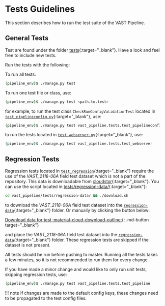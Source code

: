 # Tests Guidelines

This section describes how to run the test suite of the VAST Pipeline.

## General Tests

Test are found under the folder [tests](https://github.com/askap-vast/vast-pipeline/blob/master/vast_pipeline/tests/){:target="_blank"}. Have a look and feel free to include new tests.

Run the tests with the following:

To run all tests:

```bash
(pipeline_env)$ ./manage.py test
```

To run one test file or class, use:

```bash
(pipeline_env)$ ./manage.py test <path.to.test>
```

for example, to run the test class `CheckRunConfigValidationTest` located in [`test_pipelineconfig.py`](https://github.com/askap-vast/vast-pipeline/blob/master/vast_pipeline/tests/test_pipelineconfig.py){:target="_blank"}, use:

```bash
(pipeline_env)$ ./manage.py test vast_pipeline.tests.test_pipelineconfig.CheckRunConfigValidationTest
```

to run the tests located in [`test_webserver.py`](https://github.com/askap-vast/vast-pipeline/blob/master/vast_pipeline/tests/test_webserver.py){:target="_blank"}, use:

```bash
(pipeline_env)$ ./manage.py test vast_pipeline.tests.test_webserver
```

## Regression Tests

Regression tests located in [`test_regression`](https://github.com/askap-vast/vast-pipeline/blob/master/vast_pipeline/tests/test_regression/){:target="\_blank"} require the use of the _VAST\_2118-06A_ field test dataset which is not a part of the repository. This data is downloadable from [cloudstor](https://cloudstor.aarnet.edu.au/plus/s/xjh0aRr1EGY6Bt3){:target="_blank"}. You can use the script located in [tests/regression-data/](https://github.com/askap-vast/vast-pipeline/blob/master/vast_pipeline/tests/regression-data/){:target="_blank"}:

```bash
cd vast_pipeline/tests/regression-data/ && ./download.sh
```

to download the _VAST\_2118-06A_ field test dataset into the [`regression-data`](https://github.com/askap-vast/vast-pipeline/blob/master/vast_pipeline/tests/regression-data/){:target="_blank"} folder. Or manually by clicking the button below:

[Download data for test :material-cloud-download-outline:](https://cloudstor.aarnet.edu.au/plus/s/xjh0aRr1EGY6Bt3/download){: .md-button target="_blank"}

and place the _VAST\_2118-06A_ field test dataset into the [`regression-data`](https://github.com/askap-vast/vast-pipeline/blob/master/vast_pipeline/tests/regression-data/){:target="_blank"} folder. These regression tests are skipped if the dataset is not present.

All tests should be run before pushing to master. Running all the tests takes a few minutes, so it is not recommended to run them for every change.

If you have made a minor change and would like to only run unit tests, skipping regression tests, use:

```bash
(pipeline_env)$ ./manage.py test vast_pipeline.tests.test_pipeline
```

!!! note
    If changes are made to the default config keys, these changes need to be propagated to the test config files.
